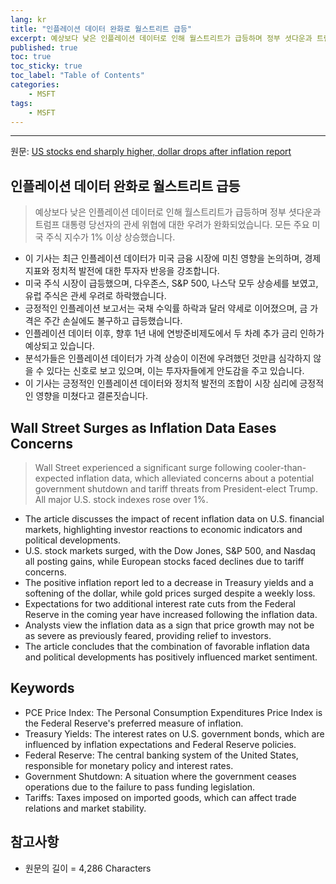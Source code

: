 ```yaml
---
lang: kr
title: "인플레이션 데이터 완화로 월스트리트 급등"
excerpt: 예상보다 낮은 인플레이션 데이터로 인해 월스트리트가 급등하며 정부 셧다운과 트럼프 대통령 당선자의 관세 위협에 대한 우려가 완화되었습니다. 모든 주요 미국 주식 지수가 1% 이상 상승했습니다.
published: true
toc: true
toc_sticky: true
toc_label: "Table of Contents"
categories:
    - MSFT
tags:
    - MSFT
---
```


---

  원문: [US stocks end sharply higher, dollar drops after inflation report](https://www.investing.com/news/economy-news/asian-shares-pinned-near-threemonth-lows-dollar-towers-at-2yr-peak-3783575)

## 인플레이션 데이터 완화로 월스트리트 급등

> 예상보다 낮은 인플레이션 데이터로 인해 월스트리트가 급등하며 정부 셧다운과 트럼프 대통령 당선자의 관세 위협에 대한 우려가 완화되었습니다. 모든 주요 미국 주식 지수가 1% 이상 상승했습니다.


- 이 기사는 최근 인플레이션 데이터가 미국 금융 시장에 미친 영향을 논의하며, 경제 지표와 정치적 발전에 대한 투자자 반응을 강조합니다.
- 미국 주식 시장이 급등했으며, 다우존스, S&P 500, 나스닥 모두 상승세를 보였고, 유럽 주식은 관세 우려로 하락했습니다.
- 긍정적인 인플레이션 보고서는 국채 수익률 하락과 달러 약세로 이어졌으며, 금 가격은 주간 손실에도 불구하고 급등했습니다.
- 인플레이션 데이터 이후, 향후 1년 내에 연방준비제도에서 두 차례 추가 금리 인하가 예상되고 있습니다.
- 분석가들은 인플레이션 데이터가 가격 상승이 이전에 우려했던 것만큼 심각하지 않을 수 있다는 신호로 보고 있으며, 이는 투자자들에게 안도감을 주고 있습니다.
- 이 기사는 긍정적인 인플레이션 데이터와 정치적 발전의 조합이 시장 심리에 긍정적인 영향을 미쳤다고 결론짓습니다.

## Wall Street Surges as Inflation Data Eases Concerns

> Wall Street experienced a significant surge following cooler-than-expected inflation data, which alleviated concerns about a potential government shutdown and tariff threats from President-elect Trump. All major U.S. stock indexes rose over 1%.


- The article discusses the impact of recent inflation data on U.S. financial markets, highlighting investor reactions to economic indicators and political developments.
- U.S. stock markets surged, with the Dow Jones, S&P 500, and Nasdaq all posting gains, while European stocks faced declines due to tariff concerns.
- The positive inflation report led to a decrease in Treasury yields and a softening of the dollar, while gold prices surged despite a weekly loss.
- Expectations for two additional interest rate cuts from the Federal Reserve in the coming year have increased following the inflation data.
- Analysts view the inflation data as a sign that price growth may not be as severe as previously feared, providing relief to investors.
- The article concludes that the combination of favorable inflation data and political developments has positively influenced market sentiment.

## Keywords

- PCE Price Index: The Personal Consumption Expenditures Price Index is the Federal Reserve's preferred measure of inflation.
- Treasury Yields: The interest rates on U.S. government bonds, which are influenced by inflation expectations and Federal Reserve policies.
- Federal Reserve: The central banking system of the United States, responsible for monetary policy and interest rates.
- Government Shutdown: A situation where the government ceases operations due to the failure to pass funding legislation.
- Tariffs: Taxes imposed on imported goods, which can affect trade relations and market stability.

## 참고사항

- 원문의 길이 = 4,286 Characters

